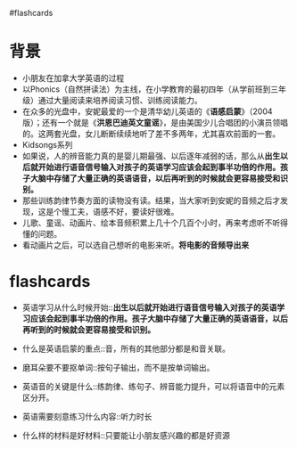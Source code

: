 #flashcards 

# 背景
- 小朋友在加拿大学英语的过程
- 以Phonics（自然拼读法）为主线，在小学教育的最初四年（从学前班到三年级）通过大量阅读来培养阅读习惯、训练阅读能力。
- 在众多的光盘中，安妮最爱的一个是清华幼儿英语的《**语感启蒙**》（2004版）；还有一个就是《**洪恩巴迪英文童谣**》，是由美国少儿合唱团的小演员领唱的。这两套光盘，女儿断断续续地听了差不多两年，尤其喜欢前面的一套。
- Kidsongs系列
- 如果说，人的辨音能力真的是婴儿期最强、以后逐年减弱的话，那么从**出生以后就开始进行语音信号输入对孩子的英语学习应该会起到事半功倍的作用。孩子大脑中存储了大量正确的英语语音，以后再听到的时候就会更容易接受和识别。**
- 那些训练韵律节奏方面的读物没有读。结果，当大家听到安妮的音频之后才发现，这是个慢工夫，语感不好，要读好很难。
- 儿歌、童谣、动画片、绘本音频积累上几十个几百个小时，再来考虑听不听得懂的问题。
- 看动画片之后，可以选自己想听的电影来听。**将电影的音频导出来**



# flashcards
- 英语学习从什么时候开始::**出生以后就开始进行语音信号输入对孩子的英语学习应该会起到事半功倍的作用。孩子大脑中存储了大量正确的英语语音，以后再听到的时候就会更容易接受和识别。**
<!--SR:!2024-04-23,28,250-->
- 什么是英语启蒙的重点::音，所有的其他部分都是和音关联。
<!--SR:!2025-08-01,504,250-->
- 磨耳朵要不要抠单词::按句子输出，而不是按单词输出。
<!--SR:!2025-08-06,509,250-->
- 英语音的关键是什么::练韵律、练句子、辨音能力提升，可以将语音中的元素区分开。
<!--SR:!2024-03-25,10,250-->
- 英语需要刻意练习什么内容::听力时长
<!--SR:!2024-08-31,61,250-->
- 什么样的材料是好材料::只要能让小朋友感兴趣的都是好资源
<!--SR:!2024-07-25,24,250-->